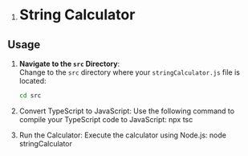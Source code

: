 
1. # String Calculator

## Usage

1. **Navigate to the `src` Directory**:  
   Change to the `src` directory where your `stringCalculator.js` file is located:
   ```bash
   cd src
2. Convert TypeScript to JavaScript:
Use the following command to compile your TypeScript code to JavaScript:
npx tsc

3. Run the Calculator:
Execute the calculator using Node.js:
node stringCalculator
